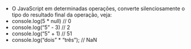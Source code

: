 * O JavaScript em determinadas operações, converte silenciosamente o tipo do resultado final da operação, veja:
* console.log(5 * null) // 0
* console.log(“5” - 3) // 2
* console.log(“5” + 1) // 51
* console.log(“dois” * “três”); // NaN